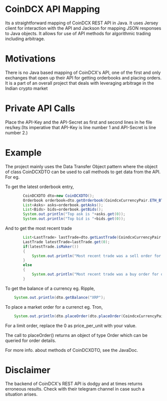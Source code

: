 # CoinDCX API Mapping
Its a straightforward mapping of CoinDCX REST API in Java. It uses Jersey client for interaction with the API and Jackson for mapping JSON responses to Java objects. It allows for use of API methods for algorithmic trading including arbitrage.

# Motivations
There is no Java based mapping of CoinDCX's API, one of the first and only exchanges that open up their API for getting orderbooks and placing orders. It is a part of an overall project that deals with leveraging arbitrage in the Indian crypto market

# Private API Calls
Place the API-Key and the API-Secret as first and second lines in he file res/key.(Its imperative that API-Key is line number 1 and API-Secret is line number 2.) 

# Example
The project mainly uses the Data Transfer Object pattern where the object of class CoinDCXDTO can be used to call methods to get data from the API. For eg.

To get the latest orderbook entry, 

```Java
		CoinDCXDTO dto=new CoinDCXDTO();
		Orderbook orderbook=dto.getOrderbook(CoindcxCurrencyPair.ETH_BTC);
		List<Asks> asks=orderbook.getAsks();
		List<Bids> bids=orderbook.getBids();
		System.out.println("Top ask is "+asks.get(0));
		System.out.println("Top bid is "+bids.get(0));
```
And to get the most recent trade 

```Java
		List<LastTrade> lastTrade=dto.getLastTrade(CoindcxCurrencyPair.BAT_ETH);
		LastTrade latestTrade=lastTrade.get(0);
		if(latestTrade.isMaker())
		{
			System.out.println("Most recent trade was a sell order for quantity "+latestTrade.getVolume()+" priced at "+latestTrade.getPrice());
		}
		else
		{
			System.out.println("Most recent trade was a buy order for quantity "+latestTrade.getVolume()+" priced at "+latestTrade.getPrice());
		}
```

To get the balance of a currency eg. Ripple, 

```Java
	System.out.println(dto.getBalance("XRP");
```

To place a market order for a currenct eg. Tron, 

```Java
	System.out.println(dto.placeOrder(dto.placeOrder(CoindcxCurrencyPair.TRX_BTC, 25, 0, Order.Side.BUY, Order.OrderType.MARKET_ORDER)));
```
For a limit order, replace the 0 as price_per_unit	with your value.

The call to placeOrder() returns an object of type Order which can be queried for order details.

For more info. about methods of CoinDCXDTO, see the JavaDoc.

# Disclaimer
The backend of CoinDCX's REST API is dodgy and at times returns erroneous results. Check with their telegram 
channel in case such a situation arises. 









		
